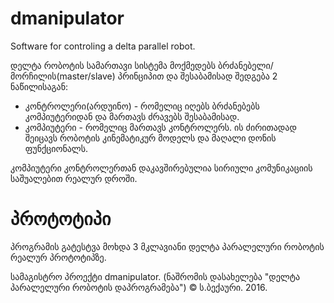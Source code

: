 # dmanipulator
Software for controling a delta parallel robot. 

დელტა რობოტის სამართავი სისტემა მოქმედებს ბრძანებელი/მორჩილის(master/slave) პრინციპით და შესაბამისად შედგება 2 ნაწილისაგან:
  * კონტროლერი(არდუინო) - რომელიც იღებს ბრძანებებს კომპიუტერიდან და მართავს ძრავებს შესაბამისად. 
  * კომპიუტერი - რომელიც მართავს კონტროლერს. ის ძირითადად შეიცავს რობოტის კინემატიკურ მოდელს და მაღალი დონის ფუნქციონალს.

კომპიუტერი კონტროლერთან დაკავშირებულია სირიული კომუნიკაციის საშუალებით რეალურ დროში.

# პროტოტიპი
პროგრამის გატესტვა მოხდა 3 მკლავიანი დელტა პარალელური რობოტის რეალურ პროტოტიპზე.

სამაგისტრო პროექტი dmanipulator. (ნაშრომის დასახელება "დელტა პარალელური რობოტის დაპროგრამება")
© ს.ბექაური. 2016.
